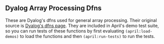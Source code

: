 <!-- TITLE/ -->

## Dyalog Array Processing Dfns

<!-- /TITLE -->

These are Dyalog's dfns used for general array processing. Their original source is [Dyalog's dfns page](http://dfns.dyalog.com/n_contents.htm). They are included in April's demo test suite, so you can run tests of these functions by first evaluating `(april:load-demos)` to load the functions and then `(april:run-tests)` to run the tests.